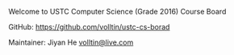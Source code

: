 Welcome to USTC Computer Science (Grade 2016) Course Board

GitHub: https://github.com/volltin/ustc-cs-borad

Maintainer: Jiyan He <volltin@live.com>

